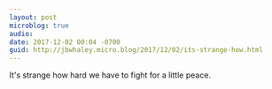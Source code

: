 ```yaml
---
layout: post
microblog: true
audio: 
date: 2017-12-02 00:04 -0700
guid: http://jbwhaley.micro.blog/2017/12/02/its-strange-how.html
---
```

It's strange how hard we have to fight for a little peace.
